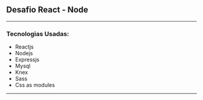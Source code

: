 ## Desafio React - Node

---

### Tecnologias Usadas:

- Reactjs
- Nodejs
- Expressjs
- Mysql
- Knex
- Sass
- Css as modules

---
